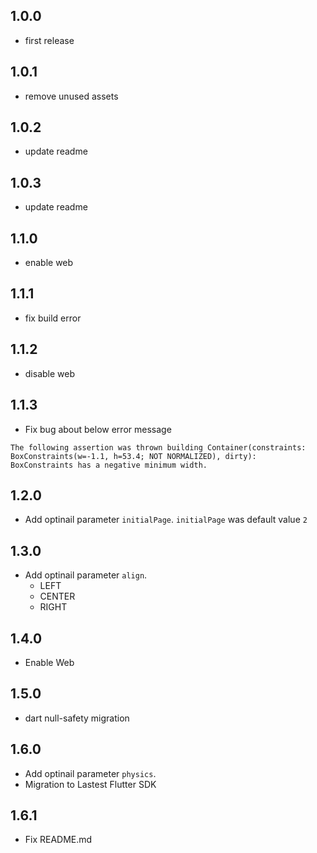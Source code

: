 ## 1.0.0

* first release

## 1.0.1

* remove unused assets

## 1.0.2

* update readme

## 1.0.3

* update readme

## 1.1.0

* enable web

## 1.1.1

* fix build error

## 1.1.2

* disable web

## 1.1.3

* Fix bug about below error message

~~~
The following assertion was thrown building Container(constraints: BoxConstraints(w=-1.1, h=53.4; NOT NORMALIZED), dirty):
BoxConstraints has a negative minimum width.
~~~

## 1.2.0

* Add optinail parameter `initialPage`. `initialPage` was default value `2`

## 1.3.0

* Add optinail parameter `align`.
    * LEFT
    * CENTER
    * RIGHT

## 1.4.0

* Enable Web

## 1.5.0

* dart null-safety migration

## 1.6.0

* Add optinail parameter `physics`.
* Migration to Lastest Flutter SDK

## 1.6.1

* Fix README.md